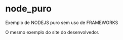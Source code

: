 # node_puro

Exemplo de NODEJS puro sem uso de FRAMEWORKS

O mesmo exemplo do site do desenvolvedor.